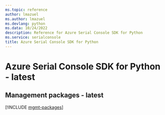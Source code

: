 ```yaml
---
ms.topic: reference
author: lmazuel
ms.author: lmazuel
ms.devlang: python
ms.data: 10/24/2022
description: Reference for Azure Serial Console SDK for Python
ms.service: serialconsole
title: Azure Serial Console SDK for Python
---
```

# Azure Serial Console SDK for Python - latest

## Management packages - latest
[!INCLUDE [mgmt-packages](serial-console-mgmt-index.md)]